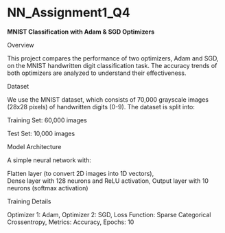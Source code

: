 # NN_Assignment1_Q4
**MNIST Classification with Adam & SGD Optimizers**

Overview

This project compares the performance of two optimizers, Adam and SGD, on the MNIST handwritten digit classification task. The accuracy trends of both optimizers are analyzed to understand their effectiveness.

Dataset

We use the MNIST dataset, which consists of 70,000 grayscale images (28x28 pixels) of handwritten digits (0-9). The dataset is split into:

Training Set: 60,000 images

Test Set: 10,000 images

Model Architecture

A simple neural network with:

Flatten layer (to convert 2D images into 1D vectors),    
Dense layer with 128 neurons and ReLU activation,
Output layer with 10 neurons (softmax activation)

Training Details

Optimizer 1: Adam,
Optimizer 2: SGD,
Loss Function: Sparse Categorical Crossentropy,
Metrics: Accuracy,
Epochs: 10
